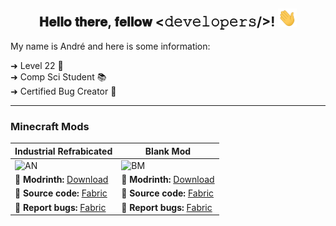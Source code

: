 <div align="center">
<h2> 𝐇𝐞𝐥𝐥𝐨 𝐭𝐡𝐞𝐫𝐞, 𝐟𝐞𝐥𝐥𝐨𝐰 <𝚍𝚎𝚟𝚎𝚕𝚘𝚙𝚎𝚛𝚜/>! <img src="https://github.com/ABSphreak/ABSphreak/blob/master/gifs/Hi.gif" width="30"></h2>
</div>

My name is André and here is some information: <br>

➜ Level 22 🌱 <br>
➜ Comp Sci Student 📚 <br>
➜ Certified Bug Creator 👾 <br>

 ---
 
  ### Minecraft Mods

| Industrial Refrabicated | Blank Mod |
|--------------------|------------|
|![AN](https://dks.pt/wp-content/uploads/2015/07/coming-soon.jpg)|![BM](https://dks.pt/wp-content/uploads/2015/07/coming-soon.jpg)|
| **💾 Modrinth:** [Download]() | **💾 Modrinth:** [Download]() |
| **📘 Source code:** [Fabric](https://github.com/Korinku/Backpacked-Refabricated) | **📘 Source code:** [Fabric](https://github.com/Korinku/Industrial-Refabricated) |
| **🐛 Report bugs:** [Fabric](https://github.com/Korinku/Backpacked-Refabricated/issues/new)| **🐛 Report bugs:** [Fabric](https://github.com/Korinku/Industrial-Refabricated/issues/new) |

